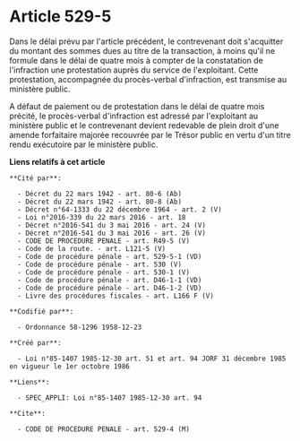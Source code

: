 # Article 529-5

Dans le délai prévu par l'article précédent, le contrevenant doit s'acquitter du montant des sommes dues au titre de la
transaction, à moins qu'il ne formule dans le délai de quatre mois à compter de la constatation de l'infraction une
protestation auprès du service de l'exploitant. Cette protestation, accompagnée du procès-verbal d'infraction, est transmise
au ministère public.

A défaut de paiement ou de protestation dans le délai de quatre mois précité, le procès-verbal d'infraction est adressé par
l'exploitant au ministère public et le contrevenant devient redevable de plein droit d'une amende forfaitaire majorée
recouvrée par le Trésor public en vertu d'un titre rendu exécutoire par le ministère public.

**Liens relatifs à cet article**

	**Cité par**:

	  - Décret du 22 mars 1942 - art. 80-6 (Ab)
	  - Décret du 22 mars 1942 - art. 80-8 (Ab)
	  - Décret n°64-1333 du 22 décembre 1964 - art. 2 (V)
	  - Loi n°2016-339 du 22 mars 2016 - art. 18
	  - Décret n°2016-541 du 3 mai 2016 - art. 24 (V)
	  - Décret n°2016-541 du 3 mai 2016 - art. 26 (V)
	  - CODE DE PROCEDURE PENALE - art. R49-5 (V)
	  - Code de la route. - art. L121-5 (V)
	  - Code de procédure pénale - art. 529-5-1 (VD)
	  - Code de procédure pénale - art. 530 (V)
	  - Code de procédure pénale - art. 530-1 (V)
	  - Code de procédure pénale - art. D46-1-1 (VD)
	  - Code de procédure pénale - art. D46-1-2 (VD)
	  - Livre des procédures fiscales - art. L166 F (V)

	**Codifié par**:

	  - Ordonnance 58-1296 1958-12-23

	**Créé par**:

	  - Loi n°85-1407 1985-12-30 art. 51 et art. 94 JORF 31 décembre 1985 en vigueur le 1er octobre 1986

	**Liens**:

	  - SPEC_APPLI: Loi n°85-1407 1985-12-30 art. 94

	**Cite**:

	  - CODE DE PROCEDURE PENALE - art. 529-4 (M)
